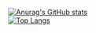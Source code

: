 [![Anurag's GitHub stats](https://github-readme-stats.vercel.app/api?username=Dan9957&show_icons=true&theme=dark)](https://github.com/anuraghazra/github-readme-stats)
<br/>
[![Top Langs](https://github-readme-stats.vercel.app/api/top-langs/?username=Dan9957&layout=compact&theme=dark)](https://github.com/anuraghazra/github-readme-stats)
